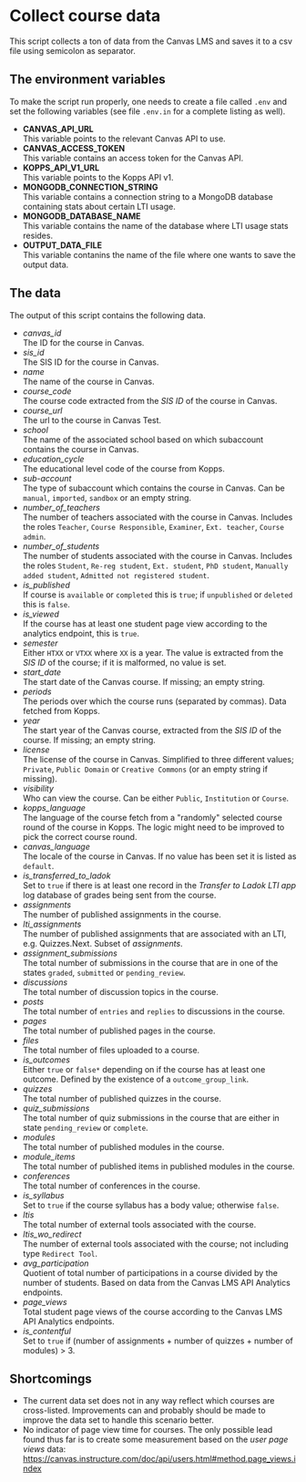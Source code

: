 # Collect course data

This script collects a ton of data from the Canvas LMS and saves it to a csv file using semicolon as separator.

## The environment variables

To make the script run properly, one needs to create a file called `.env` and set the following variables (see file `.env.in` for a complete listing as well).

- **CANVAS_API_URL**\
  This variable points to the relevant Canvas API to use.
- **CANVAS_ACCESS_TOKEN**\
  This variable contains an access token for the Canvas API.
- **KOPPS_API_V1_URL**\
  This variable points to the Kopps API v1.
- **MONGODB_CONNECTION_STRING**\
  This variable contains a connection string to a MongoDB database containing stats about certain LTI usage.
- **MONGODB_DATABASE_NAME**\
  This variable contains the name of the database where LTI usage stats resides.
- **OUTPUT_DATA_FILE**\
  This variable contanins the name of the file where one wants to save the output data.

## The data

The output of this script contains the following data.

- _canvas_id_\
  The ID for the course in Canvas.
- _sis_id_\
  The SIS ID for the course in Canvas.
- _name_\
  The name of the course in Canvas.
- _course_code_\
  The course code extracted from the _SIS ID_ of the course in Canvas.
- _course_url_\
  The url to the course in Canvas Test.
- _school_\
  The name of the associated school based on which subaccount contains the course in Canvas.
- _education_cycle_\
  The educational level code of the course from Kopps.
- _sub-account_\
  The type of subaccount which contains the course in Canvas. Can be `manual`, `imported`, `sandbox` or an empty string.
- _number_of_teachers_\
  The number of teachers associated with the course in Canvas. Includes the roles `Teacher`, `Course Responsible`, `Examiner`, `Ext. teacher`, `Course admin`.
- _number_of_students_\
  The number of students associated with the course in Canvas. Includes the roles `Student`, `Re-reg student`, `Ext. student`, `PhD student`, `Manually added student`, `Admitted not registered student`.
- _is_published_\
  If course is `available` or `completed` this is `true`; if `unpublished` or `deleted` this is `false`.
- _is_viewed_\
  If the course has at least one student page view according to the analytics endpoint, this is `true`.
- _semester_\
  Either `HTXX` or `VTXX` where `XX` is a year. The value is extracted from the _SIS ID_ of the course; if it is malformed, no value is set.
- _start_date_\
  The start date of the Canvas course. If missing; an empty string.
- _periods_\
  The periods over which the course runs (separated by commas). Data fetched from Kopps.
- _year_\
  The start year of the Canvas course, extracted from the _SIS ID_ of the course. If missing; an empty string.
- _license_\
  The license of the course in Canvas. Simplified to three different values; `Private`, `Public Domain` or `Creative Commons` (or an empty string if missing).
- _visibility_\
  Who can view the course. Can be either `Public`, `Institution` or `Course`.
- _kopps_language_\
  The language of the course fetch from a "randomly" selected course round of the course in Kopps. The logic might need to be improved to pick the correct course round.
- _canvas_language_\
  The locale of the course in Canvas. If no value has been set it is listed as `default`.
- _is_transferred_to_ladok_\
  Set to `true` if there is at least one record in the _Transfer to Ladok LTI app_ log database of grades being sent from the course.
- _assignments_\
  The number of published assignments in the course.
- _lti_assignments_\
  The number of published assignments that are associated with an LTI, e.g. Quizzes.Next. Subset of _assignments_.
- _assignment_submissions_\
  The total number of submissions in the course that are in one of the states `graded`, `submitted` or `pending_review`.
- _discussions_\
  The total number of discussion topics in the course.
- _posts_\
  The total number of `entries` and `replies` to discussions in the course.
- _pages_\
  The total number of published pages in the course.
- _files_\
  The total number of files uploaded to a course.
- _is_outcomes_\
  Either `true` or `false*` depending on if the course has at least one outcome. Defined by the existence of a `outcome_group_link`.
- _quizzes_\
  The total number of published quizzes in the course.
- _quiz_submissions_\
  The total number of quiz submissions in the course that are either in state `pending_review` or `complete`.
- _modules_\
  The total number of published modules in the course.
- _module_items_\
  The total number of published items in published modules in the course.
- _conferences_\
  The total number of conferences in the course.
- _is_syllabus_\
  Set to `true` if the course syllabus has a body value; otherwise `false`.
- _ltis_\
  The total number of external tools associated with the course.
- _ltis_wo_redirect_\
  The number of external tools associated with the course; not including type `Redirect Tool`.
- _avg_participation_\
  Quotient of total number of participations in a course divided by the number of students. Based on data from the Canvas LMS API Analytics endpoints.
- _page_views_\
  Total student page views of the course according to the Canvas LMS API Analytics endpoints.
- _is_contentful_\
  Set to `true` if (number of assignments + number of quizzes + number of modules) > 3.

## Shortcomings

- The current data set does not in any way reflect which courses are cross-listed. Improvements can and probably should be made to improve the data set to handle this scenario better.
- No indicator of page view time for courses. The only possible lead found thus far is to create some measurement based on the _user page views_ data: https://canvas.instructure.com/doc/api/users.html#method.page_views.index
